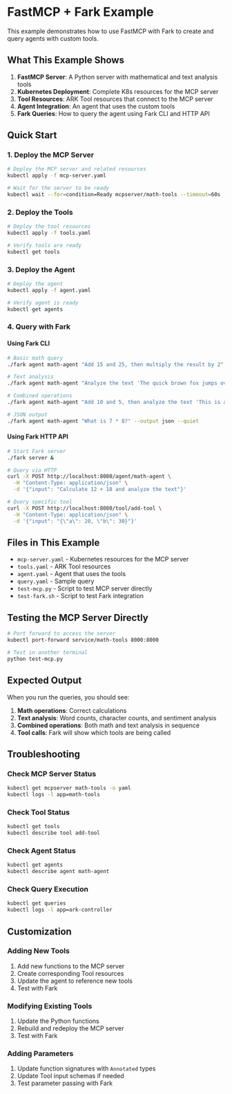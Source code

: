 # FastMCP + Fark Example

This example demonstrates how to use FastMCP with Fark to create and query agents with custom tools.

## What This Example Shows

1. **FastMCP Server**: A Python server with mathematical and text analysis tools
2. **Kubernetes Deployment**: Complete K8s resources for the MCP server
3. **Tool Resources**: ARK Tool resources that connect to the MCP server
4. **Agent Integration**: An agent that uses the custom tools
5. **Fark Queries**: How to query the agent using Fark CLI and HTTP API

## Quick Start

### 1. Deploy the MCP Server

```bash
# Deploy the MCP server and related resources
kubectl apply -f mcp-server.yaml

# Wait for the server to be ready
kubectl wait --for=condition=Ready mcpserver/math-tools --timeout=60s
```

### 2. Deploy the Tools

```bash
# Deploy the tool resources
kubectl apply -f tools.yaml

# Verify tools are ready
kubectl get tools
```

### 3. Deploy the Agent

```bash
# Deploy the agent
kubectl apply -f agent.yaml

# Verify agent is ready
kubectl get agents
```

### 4. Query with Fark

#### Using Fark CLI

```bash
# Basic math query
./fark agent math-agent "Add 15 and 25, then multiply the result by 2"

# Text analysis
./fark agent math-agent "Analyze the text 'The quick brown fox jumps over the lazy dog'"

# Combined operations
./fark agent math-agent "Add 10 and 5, then analyze the text 'This is amazing news'"

# JSON output
./fark agent math-agent "What is 7 * 8?" --output json --quiet
```

#### Using Fark HTTP API

```bash
# Start Fark server
./fark server &

# Query via HTTP
curl -X POST http://localhost:8080/agent/math-agent \
  -H "Content-Type: application/json" \
  -d '{"input": "Calculate 12 + 18 and analyze the text"}'

# Query specific tool
curl -X POST http://localhost:8080/tool/add-tool \
  -H "Content-Type: application/json" \
  -d '{"input": "{\"a\": 20, \"b\": 30}"}'
```

## Files in This Example

- `mcp-server.yaml` - Kubernetes resources for the MCP server
- `tools.yaml` - ARK Tool resources
- `agent.yaml` - Agent that uses the tools
- `query.yaml` - Sample query
- `test-mcp.py` - Script to test MCP server directly
- `test-fark.sh` - Script to test Fark integration

## Testing the MCP Server Directly

```bash
# Port forward to access the server
kubectl port-forward service/math-tools 8000:8000

# Test in another terminal
python test-mcp.py
```

## Expected Output

When you run the queries, you should see:

1. **Math operations**: Correct calculations
2. **Text analysis**: Word counts, character counts, and sentiment analysis
3. **Combined operations**: Both math and text analysis in sequence
4. **Tool calls**: Fark will show which tools are being called

## Troubleshooting

### Check MCP Server Status
```bash
kubectl get mcpserver math-tools -o yaml
kubectl logs -l app=math-tools
```

### Check Tool Status
```bash
kubectl get tools
kubectl describe tool add-tool
```

### Check Agent Status
```bash
kubectl get agents
kubectl describe agent math-agent
```

### Check Query Execution
```bash
kubectl get queries
kubectl logs -l app=ark-controller
```

## Customization

### Adding New Tools

1. Add new functions to the MCP server
2. Create corresponding Tool resources
3. Update the agent to reference new tools
4. Test with Fark

### Modifying Existing Tools

1. Update the Python functions
2. Rebuild and redeploy the MCP server
3. Test with Fark

### Adding Parameters

1. Update function signatures with `Annotated` types
2. Update Tool input schemas if needed
3. Test parameter passing with Fark
